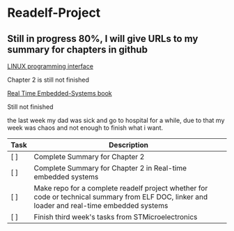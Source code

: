 # Readelf-Project

## Still in progress 80%, I will give URLs to my summary for chapters in github

[LINUX programming interface](https://github.com/MinaSaad123/Linux-programming-interface-book)

Chapter 2 is still not finished

[Real Time Embedded-Systems book](https://github.com/MinaSaad123/Real-Time-Embedded-Systems-book)

Still not finished


the last week my dad was sick and go to hospital for a while, due to that my week was chaos and not enough to finish what i want.


|         **Task**            |                                                                   **Description**                                                             |
|-----------------------------| ----------------------------------------------------------------------------------------------------------------------------------------------|
| [ ]                   |                                                              Complete Summary for Chapter 2                                                   |
| [ ]                   |                                           Complete Summary for Chapter 2 in Real-time embedded systems                                        |
| [ ]                   | Make repo for a complete readelf project whether for code or technical summary from ELF DOC, linker and loader and real-time embedded systems | 
| [ ]                   |                                                                Finish third week's tasks from STMicroelectronics                              |                                                      


